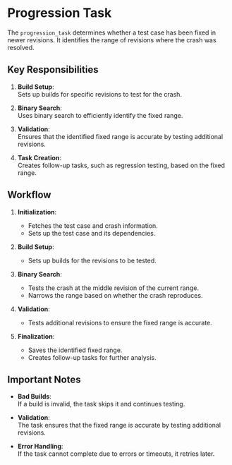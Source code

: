 # Progression Task

The `progression_task` determines whether a test case has been fixed in newer revisions. It identifies the range of revisions where the crash was resolved.

## Key Responsibilities

1. **Build Setup**:  
   Sets up builds for specific revisions to test for the crash.

2. **Binary Search**:  
   Uses binary search to efficiently identify the fixed range.

3. **Validation**:  
   Ensures that the identified fixed range is accurate by testing additional revisions.

4. **Task Creation**:  
   Creates follow-up tasks, such as regression testing, based on the fixed range.

## Workflow

1. **Initialization**:  
   - Fetches the test case and crash information.
   - Sets up the test case and its dependencies.

2. **Build Setup**:  
   - Sets up builds for the revisions to be tested.

3. **Binary Search**:  
   - Tests the crash at the middle revision of the current range.
   - Narrows the range based on whether the crash reproduces.

4. **Validation**:  
   - Tests additional revisions to ensure the fixed range is accurate.

5. **Finalization**:  
   - Saves the identified fixed range.
   - Creates follow-up tasks for further analysis.

## Important Notes

- **Bad Builds**:  
  If a build is invalid, the task skips it and continues testing.

- **Validation**:  
  The task ensures that the fixed range is accurate by testing additional revisions.

- **Error Handling**:  
  If the task cannot complete due to errors or timeouts, it retries later.

